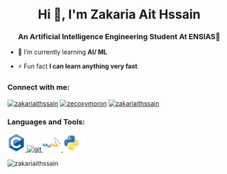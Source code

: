 
<h1 align="center">Hi 👋, I'm Zakaria Ait Hssain</h1>
<h3 align="center">An Artificial Intelligence Engineering Student At ENSIAS🔺</h3>

- 🌱 I’m currently learning **AI/ ML**

- ⚡ Fun fact **I can learn anything very fast**

<h3 align="left">Connect with me:</h3>
<p align="left">
<a href="https://linkedin.com/in/zakariaithssain" target="blank"><img align="center" src="https://raw.githubusercontent.com/rahuldkjain/github-profile-readme-generator/master/src/images/icons/Social/linked-in-alt.svg" alt="zakariaithssain" height="30" width="40" /></a>
<a href="https://instagram.com/zecoxymoron" target="blank"><img align="center" src="https://raw.githubusercontent.com/rahuldkjain/github-profile-readme-generator/master/src/images/icons/Social/instagram.svg" alt="zecoxymoron" height="30" width="40" /></a>
<a href="https://discord.gg/zakariaithssain" target="blank"><img align="center" src="https://raw.githubusercontent.com/rahuldkjain/github-profile-readme-generator/master/src/images/icons/Social/discord.svg" alt="zakariaithssain" height="30" width="40" /></a>
</p>

<h3 align="left">Languages and Tools:</h3>
<p align="left"> <a href="https://www.cprogramming.com/" target="_blank" rel="noreferrer"> <img src="https://raw.githubusercontent.com/devicons/devicon/master/icons/c/c-original.svg" alt="c" width="40" height="40"/> </a> <a href="https://git-scm.com/" target="_blank" rel="noreferrer"> <img src="https://www.vectorlogo.zone/logos/git-scm/git-scm-icon.svg" alt="git" width="40" height="40"/> </a> <a href="https://www.mysql.com/" target="_blank" rel="noreferrer"> <img src="https://raw.githubusercontent.com/devicons/devicon/master/icons/mysql/mysql-original-wordmark.svg" alt="mysql" width="40" height="40"/> </a> <a href="https://www.photoshop.com/en" target="_blank" rel="noreferrer"> <img src="https://raw.githubusercontent.com/devicons/devicon/master/icons/python/python-original.svg" alt="python" width="40" height="40"/> </a> </p>

<p><img align="center" src="https://github-readme-stats.vercel.app/api/top-langs?username=zakariaithssain&show_icons=true&locale=en&layout=compact" alt="zakariaithssain" /></p>
